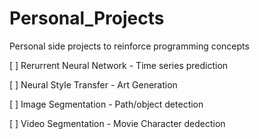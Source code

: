 # Personal_Projects
Personal side projects to reinforce programming concepts

[ ] Rerurrent Neural Network - Time series prediction

[ ] Neural Style Transfer - Art Generation

[ ] Image Segmentation - Path/object detection

[ ] Video Segmentation - Movie Character dedection
